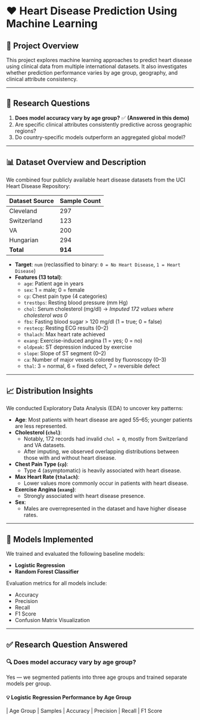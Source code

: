 # ❤️ Heart Disease Prediction Using Machine Learning

## 📌 Project Overview

This project explores machine learning approaches to predict heart disease using clinical data from multiple international datasets. It also investigates whether prediction performance varies by age group, geography, and clinical attribute consistency.

---

## 🧠 Research Questions

1. **Does model accuracy vary by age group?** ✅ **(Answered in this demo)**
2. Are specific clinical attributes consistently predictive across geographic regions?
3. Do country-specific models outperform an aggregated global model?

---

## 📊 Dataset Overview and Description

We combined four publicly available heart disease datasets from the UCI Heart Disease Repository:

| Dataset Source | Sample Count |
|----------------|---------------|
| Cleveland      | 297           |
| Switzerland    | 123           |
| VA             | 200           |
| Hungarian      | 294           |
| **Total**      | **914**       |

- **Target**: `num` (reclassified to binary: `0 = No Heart Disease`, `1 = Heart Disease`)
- **Features (13 total)**:
  - `age`: Patient age in years
  - `sex`: 1 = male; 0 = female
  - `cp`: Chest pain type (4 categories)
  - `trestbps`: Resting blood pressure (mm Hg)
  - `chol`: Serum cholesterol (mg/dl) → *Imputed 172 values where cholesterol was 0*
  - `fbs`: Fasting blood sugar > 120 mg/dl (1 = true; 0 = false)
  - `restecg`: Resting ECG results (0–2)
  - `thalach`: Max heart rate achieved
  - `exang`: Exercise-induced angina (1 = yes; 0 = no)
  - `oldpeak`: ST depression induced by exercise
  - `slope`: Slope of ST segment (0–2)
  - `ca`: Number of major vessels colored by fluoroscopy (0–3)
  - `thal`: 3 = normal, 6 = fixed defect, 7 = reversible defect

---

## 📈 Distribution Insights

We conducted Exploratory Data Analysis (EDA) to uncover key patterns:

- **Age**: Most patients with heart disease are aged 55–65; younger patients are less represented.
- **Cholesterol (`chol`)**:
  - Notably, 172 records had invalid `chol = 0`, mostly from Switzerland and VA datasets.
  - After imputing, we observed overlapping distributions between those with and without heart disease.
- **Chest Pain Type (`cp`)**:
  - Type 4 (asymptomatic) is heavily associated with heart disease.
- **Max Heart Rate (`thalach`)**:
  - Lower values more commonly occur in patients with heart disease.
- **Exercise Angina (`exang`)**:
  - Strongly associated with heart disease presence.
- **Sex**:
  - Males are overrepresented in the dataset and have higher disease rates.

---

## 🤖 Models Implemented

We trained and evaluated the following baseline models:

- **Logistic Regression**
- **Random Forest Classifier**

Evaluation metrics for all models include:

- Accuracy
- Precision
- Recall
- F1 Score
- Confusion Matrix Visualization

---

## ✅ Research Question Answered

### 🔍 Does model accuracy vary by age group?

Yes — we segmented patients into three age groups and trained separate models per group.

#### 💡 Logistic Regression Performance by Age Group

| Age Group | Samples | Accuracy | Precision | Recall | F1 Score

